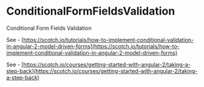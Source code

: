# ConditionalFormFieldsValidation
Conditional Form Fields Validation

See - [https://scotch.io/tutorials/how-to-implement-conditional-validation-in-angular-2-model-driven-forms](https://scotch.io/tutorials/how-to-implement-conditional-validation-in-angular-2-model-driven-forms)

See - [https://scotch.io/courses/getting-started-with-angular-2/taking-a-step-back](https://scotch.io/courses/getting-started-with-angular-2/taking-a-step-back)